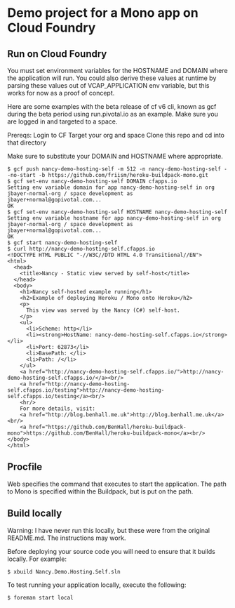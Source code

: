 Demo project for a Mono app on Cloud Foundry
=================================================

Run on Cloud Foundry
--------------------
You must set environment variables for the HOSTNAME and DOMAIN where the application will run. You could also derive these values at runtime by parsing these values out of VCAP_APPLICATION env variable, but this works for now as a proof of concept.

Here are some examples with the beta release of cf v6 cli, known as gcf during the beta period using run.pivotal.io as an example. Make sure you are logged in and targeted to a space.

Prereqs:
Login to CF
Target your org and space
Clone this repo and cd into that directory

Make sure to substitute your DOMAIN and HOSTNAME where appropriate.

```
$ gcf push nancy-demo-hosting-self -m 512 -n nancy-demo-hosting-self --no-start -b https://github.com/friism/heroku-buildpack-mono.git
$ gcf set-env nancy-demo-hosting-self DOMAIN cfapps.io
Setting env variable domain for app nancy-demo-hosting-self in org jbayer-normal-org / space development as jbayer+normal@gopivotal.com...
OK
$ gcf set-env nancy-demo-hosting-self HOSTNAME nancy-demo-hosting-self
Setting env variable hostname for app nancy-demo-hosting-self in org jbayer-normal-org / space development as jbayer+normal@gopivotal.com...
OK
$ gcf start nancy-demo-hosting-self
$ curl http://nancy-demo-hosting-self.cfapps.io
<!DOCTYPE HTML PUBLIC "-//W3C//DTD HTML 4.0 Transitional//EN">
<html>
  <head>
    <title>Nancy - Static view served by self-host</title>
  </head>
  <body>
    <h1>Nancy self-hosted example running</h1>
    <h2>Example of deploying Heroku / Mono onto Heroku</h2>
    <p>
      This view was served by the Nancy (C#) self-host.
    </p>
    <ul>
      <li>Scheme: http</li>
      <li><strong>HostName: nancy-demo-hosting-self.cfapps.io</strong></li>
      <li>Port: 62873</li>
      <li>BasePath: </li>
      <li>Path: /</li>
    </ul>
    <a href="http://nancy-demo-hosting-self.cfapps.io/">http://nancy-demo-hosting-self.cfapps.io/</a><br/>
    <a href="http://nancy-demo-hosting-self.cfapps.io/testing">http://nancy-demo-hosting-self.cfapps.io/testing</a><br/>
    <hr/>
    For more details, visit:
    <a href="http://blog.benhall.me.uk">http://blog.benhall.me.uk</a><br/>
    <a href="https://github.com/BenHall/heroku-buildpack-mono">https://github.com/BenHall/heroku-buildpack-mono</a><br/>
</body>
</html>
```



Procfile
--------
Web specifies the command that executes to start the application. The path to Mono is specified within the Buildpack, but is put on the path.

Build locally
-------------
Warning: I have never run this locally, but these were from the original README.md. The instructions may work.

Before deploying your source code you will need to ensure that it builds locally. For example:

	$ xbuild Nancy.Demo.Hosting.Self.sln

To test running your application locally, execute the following:

	$ foreman start local
	

  
